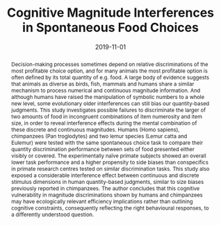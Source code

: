 ---
title: "Cognitive Magnitude Interferences in Spontaneous Food Choices"

# Authors
# If you created a profile for a user (e.g. the default `admin` user), write the username (folder name) here 
# and it will be replaced with their full name and linked to their profile.
authors:
- admin

# Author notes (optional)
#author_notes:
#- "Equal contribution"
#- "Equal contribution"

date: "2019-11-01"
doi: 

# Schedule page publish date (NOT publication's date).
publishDate: ""

# Publication type.
# Legend: 0 = Uncategorized; 1 = Conference paper; 2 = Journal article;
# 3 = Preprint / Working Paper; 4 = Report; 5 = Book; 6 = Book section;
# 7 = Thesis; 8 = Patent
publication_types: ["1"]

# Publication name and optional abbreviated publication name.
publication: International Student Symposium for Animal Behavior and Cognition (ISSABC) Kyoto
publication_short: 

abstract: "Decision-making processes sometimes depend on relative discriminations of the most profitable choice option, and for many animals the most profitable option is often defined by its total quantity of e.g. food. A large body of evidence suggests that animals as diverse as birds, fish, mammals and humans share a similar mechanism to process numerical and continuous magnitude information. And although humans have raised the manipulation of symbolic numbers to a whole new level, some evolutionary older interferences can still bias our quantity-based judgments. This study investigates possible failures to discriminate the larger of two amounts of food in incongruent combinations of item numerosity and item size, in order to reveal interference effects during the mental combination of these discrete and continuous magnitudes. Humans (Homo sapiens), chimpanzees (Pan troglodytes) and two lemur species (Lemur catta and Eulemur) were tested with the same spontaneous choice task to compare their quantity discrimination performance between sets of food presented either visibly or covered. The experimentally naïve primate subjects showed an overall lower task performance and a higher propensity to side biases than conspecifics in primate research centres tested on similar discrimination tasks. This study also exposed a considerable interference effect between continuous and discrete stimulus dimensions in human quantity-based judgments, similar to size biases previously reported in chimpanzees. The author concludes that this cognitive vulnerability in magnitude discriminations shown by humans and chimpanzees may have ecologically relevant efficiency implications rather than outlining cognitive constraints, consequently reflecting the right behavioural responses, to a differently understood question."


tags: []

# Display this page in the Featured widget?
featured: true

# Custom links (uncomment lines below)
# links:
# - name: Custom Link
#   url: http://example.org

url_pdf: ''
url_code: ''
url_dataset: ''
url_poster: ''
url_project: ''
url_slides: ''
url_source: ''
url_video: ''

# Featured image
# To use, add an image named `featured.jpg/png` to your page's folder. 
image:
  caption: 
  focal_point: ""
  preview_only: false

# Associated Projects (optional).
#   Associate this publication with one or more of your projects.
#   Simply enter your project's folder or file name without extension.
#   E.g. `internal-project` references `content/project/internal-project/index.md`.
#   Otherwise, set `projects: []`.
#projects:

# Slides (optional).
#   Associate this publication with Markdown slides.
#   Simply enter your slide deck's filename without extension.
#   E.g. `slides: "example"` references `content/slides/example/index.md`.
#   Otherwise, set `slides: ""`.
#slides: 
---